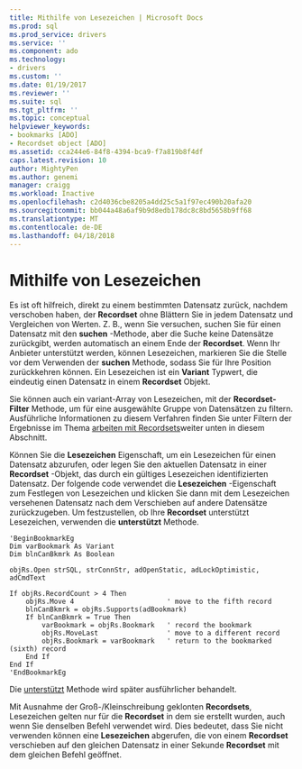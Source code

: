 ```yaml
---
title: Mithilfe von Lesezeichen | Microsoft Docs
ms.prod: sql
ms.prod_service: drivers
ms.service: ''
ms.component: ado
ms.technology:
- drivers
ms.custom: ''
ms.date: 01/19/2017
ms.reviewer: ''
ms.suite: sql
ms.tgt_pltfrm: ''
ms.topic: conceptual
helpviewer_keywords:
- bookmarks [ADO]
- Recordset object [ADO]
ms.assetid: cca244e6-84f8-4394-bca9-f7a819b8f4df
caps.latest.revision: 10
author: MightyPen
ms.author: genemi
manager: craigg
ms.workload: Inactive
ms.openlocfilehash: c2d4036cbe8205a4dd25c5a1f97ec490b20afa20
ms.sourcegitcommit: bb044a48a6af9b9d8edb178dc8c8bd5658b9ff68
ms.translationtype: MT
ms.contentlocale: de-DE
ms.lasthandoff: 04/18/2018
---
```

# <a name="using-bookmarks"></a>Mithilfe von Lesezeichen
Es ist oft hilfreich, direkt zu einem bestimmten Datensatz zurück, nachdem verschoben haben, der **Recordset** ohne Blättern Sie in jedem Datensatz und Vergleichen von Werten. Z. B., wenn Sie versuchen, suchen Sie für einen Datensatz mit den **suchen** -Methode, aber die Suche keine Datensätze zurückgibt, werden automatisch an einem Ende der **Recordset**. Wenn Ihr Anbieter unterstützt werden, können Lesezeichen, markieren Sie die Stelle vor dem Verwenden der **suchen** Methode, sodass Sie für Ihre Position zurückkehren können. Ein Lesezeichen ist ein **Variant** Typwert, die eindeutig einen Datensatz in einem **Recordset** Objekt.  
  
 Sie können auch ein variant-Array von Lesezeichen, mit der **Recordset-Filter** Methode, um für eine ausgewählte Gruppe von Datensätzen zu filtern. Ausführliche Informationen zu diesem Verfahren finden Sie unter Filtern der Ergebnisse im Thema [arbeiten mit Recordsets](../../../ado/guide/data/working-with-recordsets.md)weiter unten in diesem Abschnitt.  
  
 Können Sie die **Lesezeichen** Eigenschaft, um ein Lesezeichen für einen Datensatz abzurufen, oder legen Sie den aktuellen Datensatz in einer **Recordset** -Objekt, das durch ein gültiges Lesezeichen identifizierten Datensatz. Der folgende code verwendet die **Lesezeichen** -Eigenschaft zum Festlegen von Lesezeichen und klicken Sie dann mit dem Lesezeichen versehenen Datensatz nach dem Verschieben auf andere Datensätze zurückzugeben. Um festzustellen, ob Ihre **Recordset** unterstützt Lesezeichen, verwenden die **unterstützt** Methode.  
  
```  
'BeginBookmarkEg  
Dim varBookmark As Variant  
Dim blnCanBkmrk As Boolean  
  
objRs.Open strSQL, strConnStr, adOpenStatic, adLockOptimistic, adCmdText  
  
If objRs.RecordCount > 4 Then  
    objRs.Move 4                       ' move to the fifth record  
    blnCanBkmrk = objRs.Supports(adBookmark)  
    If blnCanBkmrk = True Then  
        varBookmark = objRs.Bookmark   ' record the bookmark  
        objRs.MoveLast                 ' move to a different record  
        objRs.Bookmark = varBookmark   ' return to the bookmarked (sixth) record  
    End If  
End If  
'EndBookmarkEg  
```  
  
 Die [unterstützt](../../../ado/reference/ado-api/supports-method.md) Methode wird später ausführlicher behandelt.  
  
 Mit Ausnahme der Groß-/Kleinschreibung geklonten **Recordsets**, Lesezeichen gelten nur für die **Recordset** in dem sie erstellt wurden, auch wenn Sie denselben Befehl verwendet wird. Dies bedeutet, dass Sie nicht verwenden können eine **Lesezeichen** abgerufen, die von einem **Recordset** verschieben auf den gleichen Datensatz in einer Sekunde **Recordset** mit dem gleichen Befehl geöffnet.
